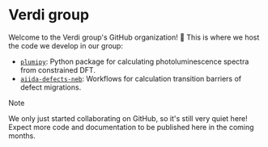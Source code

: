 # Verdi group

Welcome to the Verdi group's GitHub organization! 👋
This is where we host the code we develop in our group:

- [`plumipy`](https://github.com/verdi-group/plumipy): Python package for calculating photoluminescence spectra from constrained DFT.
- [`aiida-defects-neb`](https://github.com/verdi-group/aiida-defects-neb): Workflows for calculation transition barriers of defect migrations.

>[!NOTE]
> We only just started collaborating on GitHub, so it's still very quiet here!
> Expect more code and documentation to be published here in the coming months.
